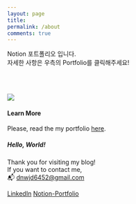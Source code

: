 ```yaml
---
layout: page
title: 
permalink: /about
comments: true
---
```


<div class="row justify-content-between">
<div class="col-md-8 pr-5">

<p>Notion 포트폴리오 입니다. <br> 자세한 사항은 우측의 Portfolio를 클릭해주세요!</p>

<br>
<br>

<p class="mb-5"><img class="shadow-lg" src="{{site.baseurl}}/assets/images/liam_notion_portfolio-1.png"/></p>

<h4>Learn More</h4>

<p>Please, read the my portfolio <a href="https://fringe-comte-9ed.notion.site/e8d7aa586cd34e29b59de401774d28e6">here</a>.</p>

</div>

<div class="col-md-4">

<div class="sticky-top sticky-top-80">
<h5>Hello, World!</h5>

<p>Thank you for visiting my blog!<br> If you want to contact me, <br> 📬 <a href="mailto:dnwjd6452@gmail.com">dnwjd6452@gmail.com</a> </p>

<a target="_blank" href="https://www.linkedin.com/in/kwongmin-lim-32b828247/" class="btn btn-danger">LinkedIn</a> <a target="_blank" href="https://fringe-comte-9ed.notion.site/e8d7aa586cd34e29b59de401774d28e6" class="btn btn-warning">Notion-Portfolio</a>

</div>
</div>
</div>
